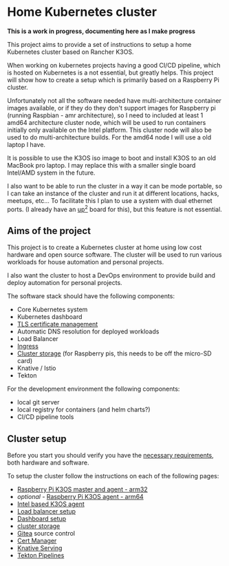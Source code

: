 # Home Kubernetes cluster

**This is a work in progress, documenting here as I make progress**

This project aims to provide a set of instructions to setup a home Kubernetes cluster based on Rancher K3OS.

When working on kubernetes projects having a good CI/CD pipeline, which is hosted on Kubernetes is a not essential, but greatly helps.  This project will show how to create a setup which is primarily based on a Raspberry Pi cluster.

Unfortunately not all the software needed have multi-architecture container images available, or if they do they don't support images for Raspberry pi (running Raspbian - amr architecture), so I need to included at least 1 amd64 architecture cluster node, which will be used to run containers initially only available on the Intel platform.  This cluster node will also be used to do multi-architecture builds.  For the amd64 node I will use a old laptop I have.  

It is possible to use the K3OS iso image to boot and install K3OS to an old MacBook pro laptop.  I may replace this with a smaller single board Intel/AMD system in the future.

I also want to be able to run the cluster in a way it can be mode portable, so I can take an instance of the cluster and run it at different locations, hacks, meetups, etc...  To facilitate this I plan to use a system with dual ethernet ports. (I already have an [up<sup>2</sup>](https://up-board.org/upsquared) board for this), but this feature is not essential.

## Aims of the project

This project is to create a Kubernetes cluster at home using low cost hardware and open source software.  The cluster will be used to run various workloads for house automation and personal projects.

I also want the cluster to host a DevOps environment to provide build and deploy automation for personal projects.

The software stack should have the following components:

- Core Kubernetes system
- Kubernetes dashboard
- [TLS certificate management](/docs/features/TLScerts.md)
- Automatic DNS resolution for deployed workloads
- Load Balancer
- [Ingress](docs/features/upgradeTraefik.md)
- [Cluster storage](docs/features/storage.md) (for Raspberry pis, this needs to be off the micro-SD card)
- Knative / Istio
- Tekton

For the development environment the following components:

- local git server
- local registry for containers (and helm charts?)
- CI/CD pipeline tools

## Cluster setup

Before you start you should verify you have the [necessary requirements](docs/setup/setupRequirements.md), both hardware and software.

To setup the cluster follow the instructions on each of the following pages:

- [Raspberry Pi K3OS master and agent - arm32](docs/setup/setupArm32RaspberryPiK3OS.md)
- *optional* - [Raspberry Pi K3OS agent - arm64](docs/setup/setupArm64RaspberryPiK3OSAgent.md)
- [Intel based K3OS agent](docs/setup/setupIntelK3OSAgent.md)
- [Load balancer setup](docs/setup/setupMetalLB.md)
- [Dashboard setup](docs/setup/setupK8sDashboard.md)
- [cluster storage](docs/setup/setupClusterStorage.md)
- [Gitea](docs/setup/setupGitea.md) source control
- [Cert Manager](docs.docs/setup/setupCertManager.md)
- [Knative Serving](docs/setup/setupKnative.md)
- [Tekton Pipelines](docs/setup/setupTektonPipelines.md)
